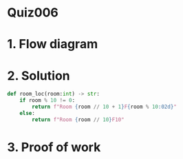 # Quiz006

# 1. Flow diagram

# 2. Solution
```.py
def room_loc(room:int) -> str:
    if room % 10 != 0:
        return f"Room {room // 10 + 1}F{room % 10:02d}"
    else:
        return f"Room {room // 10}F10"
```
# 3. Proof of work

